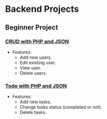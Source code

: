 # Backend Projects

## Beginner Project

### [CRUD with PHP and JSON](https://github.com/ZeinaZayed4/backend-projects/tree/main/beginner/01-%20CRUD)
- Features:
  - Add new users.
  - Edit existing user.
  - View user.
  - Delete users.

### [Todo with PHP and JSON](https://github.com/ZeinaZayed4/backend-projects/tree/main/beginner/02-%20Todo)
- Features:
  - Add new tasks.
  - Change tasks status (completed or not).
  - Delete tasks.
